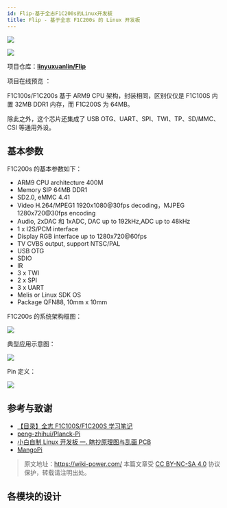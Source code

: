 ```yaml
---
id: Flip-基于全志F1C200s的Linux开发板
title: Flip - 基于全志 F1C200s 的 Linux 开发板
---
```


![](https://wiki-media-1253965369.cos.ap-guangzhou.myqcloud.com/img/20220527234815.jpeg)

![](https://wiki-media-1253965369.cos.ap-guangzhou.myqcloud.com/img/20220527234855.jpeg)

项目仓库：[**linyuxuanlin/Flip**](https://github.com/linyuxuanlin/Flip)

项目在线预览 ：

<div class="altium-iframe-viewer">
  <div
    class="altium-ecad-viewer"
    data-project-src="https://github.com/linyuxuanlin/Flip/raw/main/Hardware/Flip_V0.1.zip"
  ></div>
</div>

F1C100s/F1C200s 基于 ARM9 CPU 架构，封装相同，区别仅仅是 F1C100S 内置 32MB DDR1 内存，而 F1C200S 为 64MB。

除此之外，这个芯片还集成了 USB OTG、UART、SPI、TWI、TP、SD/MMC、CSI 等通用外设。

## 基本参数

F1C200s 的基本参数如下：

- ARM9 CPU architecture 400M
- Memory SIP 64MB DDR1
- SD2.0, eMMC 4.41
- Video H.264/MPEG1 1920x1080@30fps decoding，MJPEG 1280x720@30fps encoding
- Audio, 2xDAC 和 1xADC, DAC up to 192kHz,ADC up to 48kHz
- 1 x I2S/PCM interface
- Display RGB interface up to 1280x720@60fps
- TV CVBS output, support NTSC/PAL
- USB OTG
- SDIO
- IR
- 3 x TWI
- 2 x SPI
- 3 x UART
- Melis or Linux SDK OS
- Package QFN88, 10mm x 10mm

F1C200s 的系统架构框图：

![](https://wiki-media-1253965369.cos.ap-guangzhou.myqcloud.com/img/20220422152227.png)

典型应用示意图：

![](https://wiki-media-1253965369.cos.ap-guangzhou.myqcloud.com/img/20220513232027.png)

Pin 定义：

![](https://wiki-media-1253965369.cos.ap-guangzhou.myqcloud.com/img/20220422153239.png)

## 参考与致谢

- [【目录】全志 F1C100S/F1C200S 学习笔记](https://blog.csdn.net/p1279030826/article/details/113370239)
- [peng-zhihui/Planck-Pi](https://github.com/peng-zhihui/Planck-Pi)
- [小白自制 Linux 开发板 一. 瞎抄原理图与乱画 PCB](https://www.cnblogs.com/twzy/p/14714651.html)
- [MangoPi](https://mangopi.cc/f1c200s)

> 原文地址：<https://wiki-power.com/>
> 本篇文章受 [CC BY-NC-SA 4.0](https://creativecommons.org/licenses/by/4.0/deed.zh) 协议保护，转载请注明出处。

## 各模块的设计
